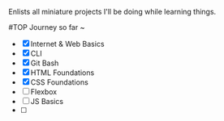 Enlists all miniature projects I'll be doing while learning things.

#TOP Journey so far ~

- [x] Internet & Web Basics
- [x] CLI
- [x] Git Bash
- [x] HTML Foundations
- [x] CSS Foundations
- [ ] Flexbox
- [ ] JS Basics
- [ ] 
